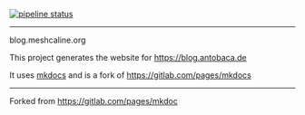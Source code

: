 [![pipeline status](https://gitlab.antobaca.de/as/meshcaline.org/badges/master/pipeline.svg)](https://gitlab.antobaca.de/as/meshcaline.org/-/commits/master)

---

blog.meshcaline.org

This project generates the website for https://blog.antobaca.de

It uses [mkdocs][mkdocs] and is a fork of https://gitlab.com/pages/mkdocs 


[ci]: https://about.gitlab.com/gitlab-ci/
[mkdocs]: http://www.mkdocs.org
[mkdocs-gitlab]: https://gitlab.com/pages/mkdoc
[install]: http://www.mkdocs.org/#installation
[documentation]: http://www.mkdocs.org
[userpages]: https://docs.gitlab.com/ce/user/project/pages/introduction.html#user-or-group-pages
[projpages]: https://docs.gitlab.com/ce/user/project/pages/introduction.html#project-pages

---

Forked from https://gitlab.com/pages/mkdoc
